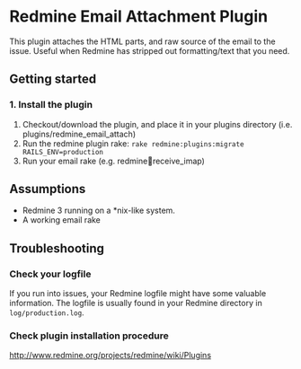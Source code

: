 # Redmine Email Attachment Plugin

This plugin attaches the HTML parts, and raw source of the email to the issue. Useful when Redmine has stripped out formatting/text that you need.

## Getting started

### 1. Install the plugin

1. Checkout/download the plugin, and place it in your plugins directory (i.e. plugins/redmine_email_attach)
2. Run the redmine plugin rake:
    `rake redmine:plugins:migrate RAILS_ENV=production`
3. Run your email rake (e.g. redmine:email:receive_imap)

## Assumptions

* Redmine 3 running on a *nix-like system.
* A working email rake

## Troubleshooting

### Check your logfile

If you run into issues, your Redmine logfile might have some valuable information. The logfile is usually found in your Redmine directory in `log/production.log`.

### Check plugin installation procedure

http://www.redmine.org/projects/redmine/wiki/Plugins
